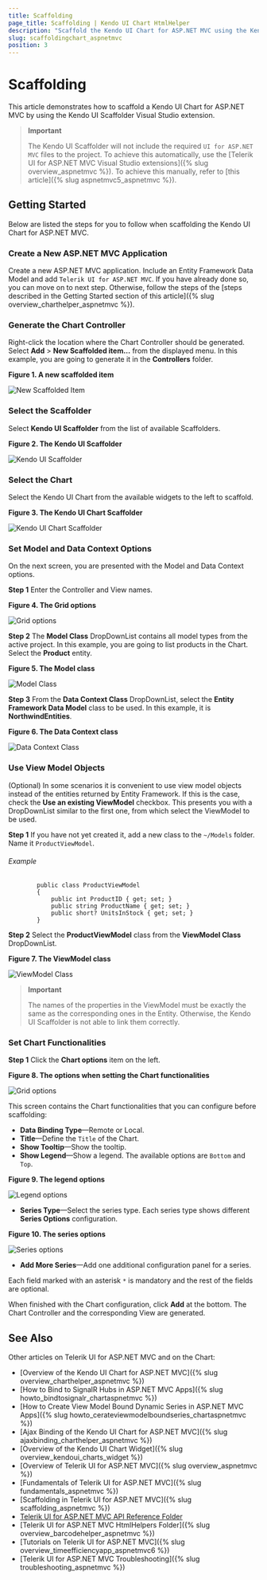 ```yaml
---
title: Scaffolding
page_title: Scaffolding | Kendo UI Chart HtmlHelper
description: "Scaffold the Kendo UI Chart for ASP.NET MVC using the Kendo UI Scaffolder extension for Visual Studio."
slug: scaffoldingchart_aspnetmvc
position: 3
---
```


# Scaffolding

This article demonstrates how to scaffold a Kendo UI Chart for ASP.NET MVC by using the Kendo UI Scaffolder Visual Studio extension.

> **Important**  
>
> The Kendo UI Scaffolder will not include the required `UI for ASP.NET MVC` files to the project. To achieve this automatically, use the [Telerik UI for ASP.NET MVC Visual Studio extensions]({% slug overview_aspnetmvc %}). To achieve this manually, refer to [this article]({% slug aspnetmvc5_aspnetmvc %}).

## Getting Started

Below are listed the steps for you to follow when scaffolding the Kendo UI Chart for ASP.NET MVC.

### Create a New ASP.NET MVC Application

Create a new ASP.NET MVC application. Include an Entity Framework Data Model and add `Telerik UI for ASP.NET MVC`. If you have already done so, you can move on to next step. Otherwise, follow the steps of the [steps described in the Getting Started section of this article]({% slug overview_charthelper_aspnetmvc %}).

### Generate the Chart Controller

Right-click the location where the Chart Controller should be generated. Select **Add** > **New Scaffolded item...** from the displayed menu. In this example, you are going to generate it in the **Controllers** folder.

**Figure 1. A new scaffolded item**

![New Scaffolded Item](/images/scaffolding/new_scaffolded_item.png)

### Select the Scaffolder

Select **Kendo UI Scaffolder** from the list of available Scaffolders.

**Figure 2. The Kendo UI Scaffolder**

![Kendo UI Scaffolder](/images/scaffolding/kendo_ui_scaffolder.png)

### Select the Chart

Select the Kendo UI Chart from the available widgets to the left to scaffold.

**Figure 3. The Kendo UI Chart Scaffolder**

![Kendo UI Chart Scaffolder](/helpers/chart/images/scaffolding/kendo_ui_chart.png)

### Set Model and Data Context Options

On the next screen, you are presented with the Model and Data Context options.

**Step 1** Enter the Controller and View names.  

**Figure 4. The Grid options**

![Grid options](/helpers/grid/images/scaffolding/kendo_ui_grid1.png)

**Step 2** The **Model Class** DropDownList contains all model types from the active project. In this example, you are going to list products in the Chart. Select the **Product** entity.

**Figure 5. The Model class**

![Model Class](/helpers/grid/images/scaffolding/model_class.png)

**Step 3** From the **Data Context Class** DropDownList, select the **Entity Framework Data Model** class to be used. In this example, it is **NorthwindEntities**.  

**Figure 6. The Data Context class**

![Data Context Class](/helpers/grid/images/scaffolding/data_context_class.png)

### Use View Model Objects

(Optional) In some scenarios it is convenient to use view model objects instead of the entities returned by Entity Framework. If this is the case, check the **Use an existing ViewModel** checkbox. This presents you with a DropDownList similar to the first one, from which select the ViewModel to be used.

**Step 1** If you have not yet created it, add a new class to the `~/Models` folder. Name it `ProductViewModel`.

###### Example

	        public class ProductViewModel
	        {
	            public int ProductID { get; set; }
	            public string ProductName { get; set; }
	            public short? UnitsInStock { get; set; }
	        }

**Step 2** Select the **ProductViewModel** class from the **ViewModel Class** DropDownList.  

**Figure 7. The ViewModel class**

![ViewModel Class](/helpers/grid/images/scaffolding/view_model_class.png)

> **Important**
>
> The names of the properties in the ViewModel must be exactly the same as the corresponding ones in the Entity. Otherwise, the Kendo UI Scaffolder is not able to link them correctly.

### Set Chart Functionalities

**Step 1** Click the **Chart options** item on the left.  

**Figure 8. The options when setting the Chart functionalities**

![Grid options](/helpers/chart/images/scaffolding/kendo_ui_chart2.png)  

This screen contains the Chart functionalities that you can configure before scaffolding:
* **Data Binding Type**&mdash;Remote or Local.
* **Title**&mdash;Define the `Title` of the Chart.   
* **Show Tooltip**&mdash;Show the tooltip.    
* **Show Legend**&mdash;Show a legend. The available options are `Bottom` and `Top`.

**Figure 9. The legend options**

![Legend options](/helpers/chart/images/scaffolding/legend.png)

* **Series Type**&mdash;Select the series type. Each series type shows different **Series Options** configuration.

**Figure 10. The series options**

![Series options](/helpers/chart/images/scaffolding/series_options_1.png)

* **Add More Series**&mdash;Add one additional configuration panel for a series.

Each field marked with an asterisk `*` is mandatory and the rest of the fields are optional.

When finished with the Chart configuration, click **Add** at the bottom. The Chart Controller and the corresponding View are generated.

## See Also

Other articles on Telerik UI for ASP.NET MVC and on the Chart:

* [Overview of the Kendo UI Chart for ASP.NET MVC]({% slug overview_charthelper_aspnetmvc %})
* [How to Bind to SignalR Hubs in ASP.NET MVC Apps]({% slug howto_bindtosignalr_chartaspnetmvc %})
* [How to Create View Model Bound Dynamic Series in ASP.NET MVC Apps]({% slug howto_cerateviewmodelboundseries_chartaspnetmvc %})
* [Ajax Binding of the Kendo UI Chart for ASP.NET MVC]({% slug ajaxbinding_charthelper_aspnetmvc %})
* [Overview of the Kendo UI Chart Widget]({% slug overview_kendoui_charts_widget %})
* [Overview of Telerik UI for ASP.NET MVC]({% slug overview_aspnetmvc %})
* [Fundamentals of Telerik UI for ASP.NET MVC]({% slug fundamentals_aspnetmvc %})
* [Scaffolding in Telerik UI for ASP.NET MVC]({% slug scaffolding_aspnetmvc %})
* [Telerik UI for ASP.NET MVC API Reference Folder](/api/aspnet-mvc/Kendo.Mvc/AggregateFunction)
* [Telerik UI for ASP.NET MVC HtmlHelpers Folder]({% slug overview_barcodehelper_aspnetmvc %})
* [Tutorials on Telerik UI for ASP.NET MVC]({% slug overview_timeefficiencyapp_aspnetmvc6 %})
* [Telerik UI for ASP.NET MVC Troubleshooting]({% slug troubleshooting_aspnetmvc %})
